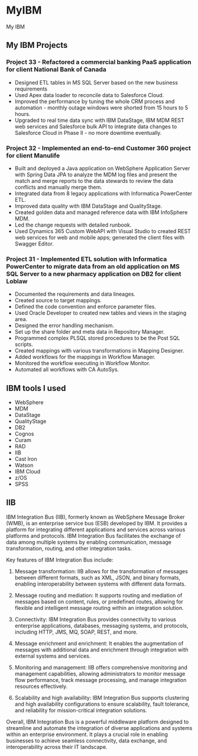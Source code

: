 # MyIBM

My IBM

## My IBM Projects

### Project 33 - Refactored a commercial banking PaaS application for client National Bank of Canada

- Designed ETL tables in MS SQL Server based on the new business requirements
- Used Apex data loader to reconcile data to Salesforce Cloud.
- Improved the performance by tuning the whole CRM process and automation - monthly outage windows were shorted from 15 hours to 5 hours.
- Upgraded to real time data sync with IBM DataStage, IBM MDM REST web services and Salesforce bulk API to integrate data changes to Salesforce Cloud in Phase II - no more downtime eventually.

### Project 32 - Implemented an end-to-end Customer 360 project for client Manulife

- Built and deployed a Java application on WebSphere Application Server with Spring Data JPA to analyze the MDM log files and present the match and merge reports to the data stewards to review the data conflicts and manually merge them.
- Integrated data from 8 legacy applications with Informatica PowerCenter ETL.
- Improved data quality with IBM DataStage and QualityStage.
- Created golden data and managed reference data with IBM InfoSphere MDM.
- Led the change requests with detailed runbook.
- Used Dynamics 365 Custom WebAPI with Visual Studio to created REST web services for web and mobile apps; generated the client files with Swagger Editor.

### Project 31 - Implemented ETL solution with Informatica PowerCenter to migrate data from an old application on MS SQL Server to a new pharmacy application on DB2 for client Loblaw

- Documented the requirements and data lineages.
- Created source to target mappings.
- Defined the code convention and enforce parameter files.
- Used Oracle Developer to created new tables and views in the staging area.
- Designed the error handling mechanism.
- Set up the share folder and meta data in Repository Manager.
- Programmed complex PLSQL stored procedures to be the Post SQL scripts.
- Created mappings with various transformations in Mapping Designer.
- Added workflows for the mappings in Workflow Manager.
- Monitored the workflow executing in Workflow Monitor.
- Automated all workflows with CA AutoSys.

## IBM tools I used

- WebSphere
- MDM
- DataStage
- QualityStage
- DB2
- Cognos
- Curam
- RAD
- IIB
- Cast Iron
- Watson
- IBM Cloud
- z/OS
- SPSS

## IIB

IBM Integration Bus (IIB), formerly known as WebSphere Message Broker (WMB), is an enterprise service bus (ESB) developed by IBM. It provides a platform for integrating different applications and services across various platforms and protocols. IBM Integration Bus facilitates the exchange of data among multiple systems by enabling communication, message transformation, routing, and other integration tasks.

Key features of IBM Integration Bus include:

1. Message transformation: IIB allows for the transformation of messages between different formats, such as XML, JSON, and binary formats, enabling interoperability between systems with different data formats.

2. Message routing and mediation: It supports routing and mediation of messages based on content, rules, or predefined routes, allowing for flexible and intelligent message routing within an integration solution.

3. Connectivity: IBM Integration Bus provides connectivity to various enterprise applications, databases, messaging systems, and protocols, including HTTP, JMS, MQ, SOAP, REST, and more.

4. Message enrichment and enrichment: It enables the augmentation of messages with additional data and enrichment through integration with external systems and services.

5. Monitoring and management: IIB offers comprehensive monitoring and management capabilities, allowing administrators to monitor message flow performance, track message processing, and manage integration resources effectively.

6. Scalability and high availability: IBM Integration Bus supports clustering and high availability configurations to ensure scalability, fault tolerance, and reliability for mission-critical integration solutions.

Overall, IBM Integration Bus is a powerful middleware platform designed to streamline and automate the integration of diverse applications and systems within an enterprise environment. It plays a crucial role in enabling businesses to achieve seamless connectivity, data exchange, and interoperability across their IT landscape.
